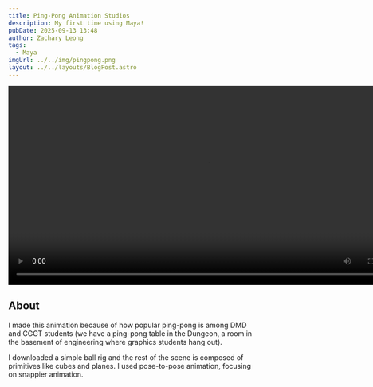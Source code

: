 ```yaml
---
title: Ping-Pong Animation Studios
description: My first time using Maya!
pubDate: 2025-09-13 13:48
author: Zachary Leong
tags:
  - Maya
imgUrl: ../../img/pingpong.png
layout: ../../layouts/BlogPost.astro
---
```


<video controls width="800" loading="lazy">
  <source src="/videos/pingpong.mp4" type="video/mp4">
</video>

## About

I made this animation because of how popular ping-pong is among DMD and CGGT students (we have a ping-pong table in the Dungeon, a room in the basement of engineering where graphics students hang out).

I downloaded a simple ball rig and the rest of the scene is composed of primitives like cubes and planes. I used pose-to-pose animation, focusing on snappier animation.

